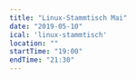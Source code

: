 ```yaml
---
title: "Linux-Stammtisch Mai"
date: "2019-05-10"
ical: 'linux-stammtisch'
location: ""
startTime: "19:00"
endTime: "21:30"
---
```


